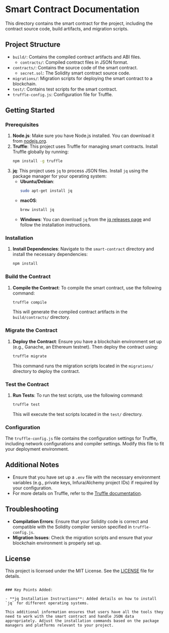 
# Smart Contract Documentation

This directory contains the smart contract for the project, including the contract source code, build artifacts, and migration scripts.

## Project Structure

- `build/`: Contains the compiled contract artifacts and ABI files.
  - `contracts/`: Compiled contract files in JSON format.
- `contracts/`: Contains the source code of the smart contract.
  - `secret.sol`: The Solidity smart contract source code.
- `migrations/`: Migration scripts for deploying the smart contract to a blockchain.
- `test/`: Contains test scripts for the smart contract.
- `truffle-config.js`: Configuration file for Truffle.

## Getting Started

### Prerequisites

1. **Node.js**: Make sure you have Node.js installed. You can download it from [nodejs.org](https://nodejs.org/).
2. **Truffle**: This project uses Truffle for managing smart contracts. Install Truffle globally by running:
   ```sh
   npm install -g truffle
   ```
3. **jq**: This project uses `jq` to process JSON files. Install `jq` using the package manager for your operating system:
   - **Ubuntu/Debian**:
     ```sh
     sudo apt-get install jq
     ```
   - **macOS**:
     ```sh
     brew install jq
     ```
   - **Windows**: You can download `jq` from the [jq releases page](https://github.com/stedolan/jq/releases) and follow the installation instructions.

### Installation

1. **Install Dependencies**: Navigate to the `smart-contract` directory and install the necessary dependencies:
   ```sh
   npm install
   ```

### Build the Contract

1. **Compile the Contract**: To compile the smart contract, use the following command:
   ```sh
   truffle compile
   ```
   This will generate the compiled contract artifacts in the `build/contracts/` directory.

### Migrate the Contract

1. **Deploy the Contract**: Ensure you have a blockchain environment set up (e.g., Ganache, an Ethereum testnet). Then deploy the contract using:
   ```sh
   truffle migrate
   ```
   This command runs the migration scripts located in the `migrations/` directory to deploy the contract.

### Test the Contract

1. **Run Tests**: To run the test scripts, use the following command:
   ```sh
   truffle test
   ```
   This will execute the test scripts located in the `test/` directory.

### Configuration

The `truffle-config.js` file contains the configuration settings for Truffle, including network configurations and compiler settings. Modify this file to fit your deployment environment.

## Additional Notes

- Ensure that you have set up a `.env` file with the necessary environment variables (e.g., private keys, Infura/Alchemy project IDs) if required by your configuration.
- For more details on Truffle, refer to the [Truffle documentation](https://www.trufflesuite.com/docs/truffle/overview).

## Troubleshooting

- **Compilation Errors**: Ensure that your Solidity code is correct and compatible with the Solidity compiler version specified in `truffle-config.js`.
- **Migration Issues**: Check the migration scripts and ensure that your blockchain environment is properly set up.

## License

This project is licensed under the MIT License. See the [LICENSE](../LICENSE) file for details.
```

### Key Points Added:

- **jq Installation Instructions**: Added details on how to install `jq` for different operating systems.
  
This additional information ensures that users have all the tools they need to work with the smart contract and handle JSON data appropriately. Adjust the installation commands based on the package managers and platforms relevant to your project.